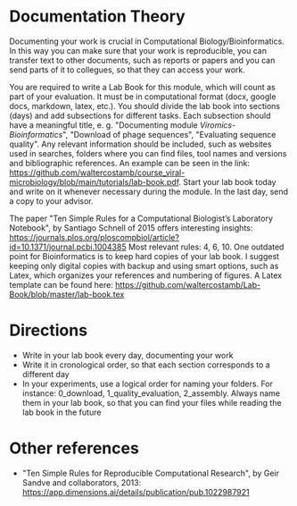 # Documentation Theory

Documenting your work is crucial in Computational Biology/Bioinformatics. In this way you can make sure that your work is reproducible, 
you can transfer text to other documents, such as reports or papers and you can send parts of it to collegues, so that they can access your work.   

You are required to write a Lab Book for this module, which will count as part of your evaluation. It must be in computational format (docx, 
google docs, markdown, latex, etc.). You should divide the lab book into sections (days) and add subsections for different tasks. 
Each subsection should have a meaningful title, e. g. "Documenting module *Viromics-Bioinformatics*", "Download of phage sequences", "Evaluating sequence quality". Any relevant information should be included, such as websites used in searches, folders 
where you can find files, tool names and versions and bibliographic references. An example can be seen in the link: 
https://github.com/waltercostamb/course_viral-microbiology/blob/main/tutorials/lab-book.pdf. Start your lab book today and write on it 
whenever necessary during the module. In the last day, send a copy to your advisor.    

The paper "Ten Simple Rules for a Computational Biologist’s Laboratory Notebook", by Santiago Schnell of 2015 offers interesting insights: https://journals.plos.org/ploscompbiol/article?id=10.1371/journal.pcbi.1004385 Most relevant rules: 4, 6, 10. One outdated point for Bioinformatics is to keep hard copies of your lab book. I suggest keeping only digital copies with backup and using smart options, such as Latex, which organizes your references and numbering of figures. A Latex template can be found here: https://github.com/waltercostamb/Lab-Book/blob/master/lab-book.tex

# Directions

- Write in your lab book every day, documenting your work
- Write it in cronological order, so that each section corresponds to a different day
- In your experiments, use a logical order for naming your folders. For instance: 0_download, 1_quality_evaluation, 2_assembly. Always name them in your lab book, so that you can find your files while reading the lab book in the future

# Other references

- "Ten Simple Rules for Reproducible Computational Research", by Geir Sandve and collaborators, 2013: https://app.dimensions.ai/details/publication/pub.1022987921



